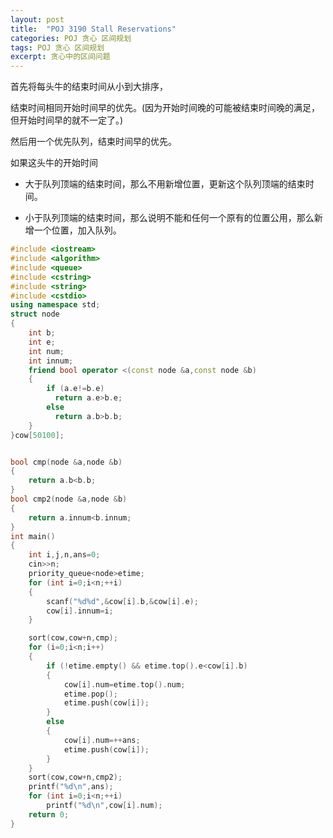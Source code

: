 ```yaml
---
layout: post
title:  "POJ 3190 Stall Reservations"
categories: POJ 贪心 区间规划
tags: POJ 贪心 区间规划
excerpt: 贪心中的区间问题
---
```


首先将每头牛的结束时间从小到大排序，

结束时间相同开始时间早的优先。(因为开始时间晚的可能被结束时间晚的满足，但开始时间早的就不一定了。)

然后用一个优先队列，结束时间早的优先。

如果这头牛的开始时间

* 大于队列顶端的结束时间，那么不用新增位置，更新这个队列顶端的结束时间。

* 小于队列顶端的结束时间，那么说明不能和任何一个原有的位置公用，那么新增一个位置，加入队列。


```c++
#include <iostream>
#include <algorithm>
#include <queue>
#include <cstring>
#include <string>
#include <cstdio>
using namespace std;
struct node
{
    int b;
    int e;
    int num;
    int innum;
    friend bool operator <(const node &a,const node &b)
    {
        if (a.e!=b.e)
          return a.e>b.e;
        else
          return a.b>b.b;
    }
}cow[50100];


bool cmp(node &a,node &b)
{
    return a.b<b.b;
}
bool cmp2(node &a,node &b)
{
    return a.innum<b.innum;
}
int main()
{
    int i,j,n,ans=0;
    cin>>n;
    priority_queue<node>etime;
    for (int i=0;i<n;++i)
    {
        scanf("%d%d",&cow[i].b,&cow[i].e);
        cow[i].innum=i;
    }

    sort(cow,cow+n,cmp);
    for (i=0;i<n;i++)
    {
        if (!etime.empty() && etime.top().e<cow[i].b)
        {
            cow[i].num=etime.top().num;
            etime.pop();
            etime.push(cow[i]);
        }
        else
        {
            cow[i].num=++ans;
            etime.push(cow[i]);
        }
    }
    sort(cow,cow+n,cmp2);
    printf("%d\n",ans);
    for (int i=0;i<n;++i)
        printf("%d\n",cow[i].num);
    return 0;
}
```
